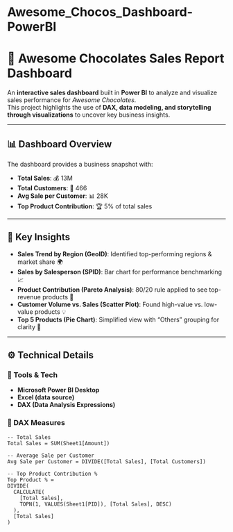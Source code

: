 # Awesome_Chocos_Dashboard-PowerBI

# 🍫 Awesome Chocolates Sales Report Dashboard

An **interactive sales dashboard** built in **Power BI** to analyze and visualize sales performance for *Awesome Chocolates*.  
This project highlights the use of **DAX, data modeling, and storytelling through visualizations** to uncover key business insights.  

---

## 📊 Dashboard Overview
The dashboard provides a business snapshot with:
- **Total Sales**: 💰 13M  
- **Total Customers**: 👥 466  
- **Avg Sale per Customer**: 📊 28K  
- **Top Product Contribution**: 🏆 5% of total sales  

---

## 🔎 Key Insights
- **Sales Trend by Region (GeoID)**: Identified top-performing regions & market share 🌍  
- **Sales by Salesperson (SPID)**: Bar chart for performance benchmarking 📈  
- **Product Contribution (Pareto Analysis)**: 80/20 rule applied to see top-revenue products 🎯  
- **Customer Volume vs. Sales (Scatter Plot)**: Found high-value vs. low-value products 💡  
- **Top 5 Products (Pie Chart)**: Simplified view with “Others” grouping for clarity 🥧  

---

## ⚙️ Technical Details

### 🔧 Tools & Tech
- **Microsoft Power BI Desktop**  
- **Excel (data source)**  
- **DAX (Data Analysis Expressions)**  

### 📐 DAX Measures
```DAX
-- Total Sales
Total Sales = SUM(Sheet1[Amount])

-- Average Sale per Customer
Avg Sale per Customer = DIVIDE([Total Sales], [Total Customers])

-- Top Product Contribution %
Top Product % =
DIVIDE(
  CALCULATE(
    [Total Sales],
    TOPN(1, VALUES(Sheet1[PID]), [Total Sales], DESC)
  ),
  [Total Sales]
)


